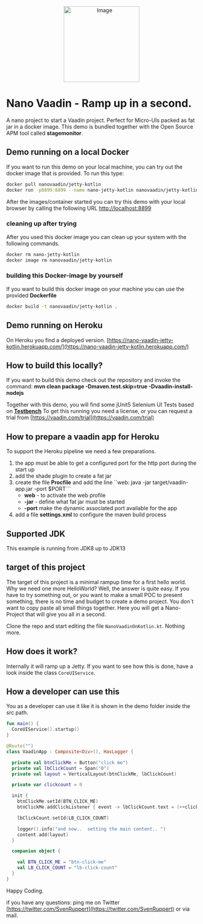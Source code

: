 
<center>
<a href="https://vaadin.com">
 <img src="https://vaadin.com/images/hero-reindeer.svg" width="200" height="200"  alt="Image"/></a>
</center>


# Nano Vaadin - Ramp up in a second.

A nano project to start a Vaadin project. 
Perfect for Micro-UIs packed as fat jar in a docker image.
This demo is bundled together with the Open Source APM tool called **stagemonitor**.

## Demo running on a local Docker
If you want to run this demo on your local machine, you can try out the 
docker image that is provided. 
To run this type:

```bash
docker pull nanovaadin/jetty-kotlin
docker run -p8899:8899 --name nano-jetty-kotlin nanovaadin/jetty-kotlin
```
After the images/container started you can try this demo with your local browser
by calling the following URL [http://localhost:8899](http://localhost:8899)

### cleaning up after trying
After you used this docker image you can clean up your system with the following commands.

```bash
docker rm nano-jetty-kotlin
docker image rm nanovaadin/jetty-kotlin
```

### building this Docker-image by yourself
If you want to build this docker image on your machine you can use the provided **Dockerfile**

```bash
docker build -t nanovaadin/jetty-kotlin .
```

## Demo running on Heroku
On Heroku you find a deployed version.
[https://nano-vaadin-jetty-kotlin.herokuapp.com/](https://nano-vaadin-jetty-kotlin.herokuapp.com/)

## How to build this locally?
If you want to build this demo check out the repository and invoke
the command: **mvn clean package -Dmaven.test.skip=true -Dvaadin-install-nodejs**

Together with this demo, 
you will find some jUnit5 Selenium UI Tests based on **[Testbench](https://vaadin.com/testbench)** 
To get this running you need a license, or you can request a trial from [https://vaadin.com/trial](https://vaadin.com/trial)

## How to prepare a vaadin app for Heroku
To support the Heroku pipeline we need a few preparations.
1) the app must be able to get a configured port for the http port during the start up
1) add the shade plugin to create a fat jar
1) create the file **Procfile** and add the line 
    ``web: java -jar target/vaadin-app.jar -port $PORT```
    * **web** - to activate the web profile
    * **-jar** - define what fat jar must be started
    * **-port** make the dynamic associated port available for the app
1) add a file **settings.xml** to configure the maven build process
    
## Supported JDK
This example is running from JDK8 up to JDK13

## target of this project
The target of this project is a minimal rampup time for a first hello world.
Why we need one more HelloWorld? Well, the answer is quite easy. 
If you have to try something out, or you want to make a small POC to present something,
there is no time and budget to create a demo project.
You don´t want to copy paste all small things together.
Here you will get a Nano-Project that will give you all in a second.

Clone the repo and start editing the file ```NanoVaadinOnKotlin.kt```.
Nothing more. 

## How does it work?
Internally it will ramp up a Jetty. If you want to see how this is done, have a look inside
the class ```CoreUIService```.

## How a developer can use this
You as a developer can use it like it is shown in the demo folder inside the src path.

```kotlin
fun main() {
  CoreUIService().startup()
}
```


```kotlin
@Route("")
class VaadinApp : Composite<Div>(), HasLogger {

  private val btnClickMe = Button("click me")
  private val lbClickCount = Span("0")
  private val layout = VerticalLayout(btnClickMe, lbClickCount)

  private var clickcount = 0

  init {
    btnClickMe.setId(BTN_CLICK_ME)
    btnClickMe.addClickListener { event -> lbClickCount.text = (++clickcount).toString() }

    lbClickCount.setId(LB_CLICK_COUNT)

    logger().info("and now..  setting the main content.. ")
    content.add(layout)
  }

  companion object {

    val BTN_CLICK_ME = "btn-click-me"
    val LB_CLICK_COUNT = "lb-click-count"
  }
}
```

Happy Coding.

if you have any questions: ping me on Twitter [https://twitter.com/SvenRuppert](https://twitter.com/SvenRuppert)
or via mail.
